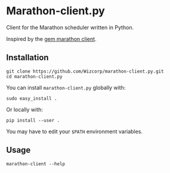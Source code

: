 # Marathon-client.py

Client for the Marathon scheduler written in Python.

Inspired by the [gem marathon client](https://github.com/mesosphere/marathon_client).

## Installation

```
git clone https://github.com/Wizcorp/marathon-client.py.git
cd marathon-client.py
```

You can install `marathon-client.py` globally with:
```
sudo easy_install .
```

Or locally with:
```
pip install --user .
```
You may have to edit your `$PATH` environment variables.

## Usage

```
marathon-client --help
```
